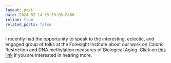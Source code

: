 ```yaml
---
layout: post
date: 2024-02-14 15:59:00-0400
inline: true
related_posts: false
---
```


I recently had the opportunity to speak to the interesting, eclectic, and engaged group of folks at the Foresight Institute about our work on Caloric Restriction and DNA methylation measures of Biological Aging. Click on [this link](https://www.youtube.com/watch?v=EnIZmx8pBmM) if you are interested in hearing more.
